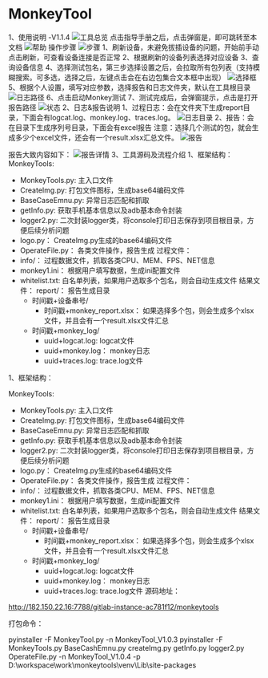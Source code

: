 # MonkeyTool
1、使用说明 -V1.1.4
![工具总览](https://github.com/gmgmt/MonkeyTool/blob/main/image/summary.jpg)
点击指导手册之后，点击弹窗是，即可跳转至本文档
![帮助](http://182.150.22.16:7788/gitlab-instance-ac781f12/monkeytools_phone/-/raw/main/image/help.jpg)
操作步骤
![步骤](http://182.150.22.16:7788/gitlab-instance-ac781f12/monkeytools_phone/-/raw/main/image/step.jpg)
1、刷新设备，未避免拔插设备的问题，开始前手动点击刷新，可查看设备连接是否正常
2、根据刷新的设备列表选择对应设备
3、查询设备信息
4、选择测试包名，第三步选择设置之后，会拉取所有包列表（支持模糊搜索。可多选，选择之后，左键点击会在右边包集合文本框中出现）
![选择框](http://182.150.22.16:7788/gitlab-instance-ac781f12/monkeytools_phone/-/blob/main/image/select.jpg)
5、根据个人设置，填写对应参数，选择报告和日志文件夹，默认在工具根目录
![日志路径](http://182.150.22.16:7788/gitlab-instance-ac781f12/monkeytools_phone/-/raw/main/image/logFile.jpg)
6、点击启动Monkey测试
7、测试完成后，会弹窗提示，点击是打开报告路径
![状态](http://182.150.22.16:7788/gitlab-instance-ac781f12/monkeytools_phone/-/raw/main/image/status.jpg)
2、日志&报告说明
1、过程日志：会在文件夹下生成report目录，下面会有logcat.log、monkey.log、traces.log。
![日志目录](http://182.150.22.16:7788/gitlab-instance-ac781f12/monkeytools_phone/-/raw/main/image/report.PNG)
2、报告：会在目录下生成序列号目录，下面会有excel报告
注意：选择几个测试的包，就会生成多少个excel文件，还会有一个result.xlsx汇总文件。
![报告](http://182.150.22.16:7788/gitlab-instance-ac781f12/monkeytools_phone/-/raw/main/image/excel.PNG)

报告大致内容如下：
![报告详情](http://182.150.22.16:7788/gitlab-instance-ac781f12/monkeytools_phone/-/raw/main/image/Excel2.PNG)
3、工具源码及流程介绍
1、框架结构：
MonkeyTools:
   - MonkeyTools.py:    主入口文件
   - CreateImg.py:    打包文件图标，生成base64编码文件
   - BaseCaseEmnu.py:    异常日志匹配和抓取
   - getInfo.py:    获取手机基本信息以及adb基本命令封装
   - logger2.py:    二次封装logger类，将console打印日志保存到项目根目录，方便后续分析问题
   - logo.py：    CreateImg.py生成的base64编码文件
   - OperateFile.py：    各类文件操作，报告生成
过程文件：
   - info/：    过程数据文件，抓取各类CPU、MEM、FPS、NET信息
   - monkey1.ini：    根据用户填写数据，生成ini配置文件
   - whitelist.txt:    白名单列表，如果用户选取多个包名，则会自动生成文件
结果文件：
   report/：    报告生成目录
        - 时间戳+设备串号/
            - 时间戳+monkey_report.xlsx：    如果选择多个包，则会生成多个xlsx文件，并且会有一个result.xlsx文件汇总
        - 时间戳+monkey_log/
            - uuid+logcat.log:    logcat文件
            - uuid+monkey.log：    monkey日志
            - uuid+traces.log:    trace.log文件

1、框架结构：

MonkeyTools:
   - MonkeyTools.py:    主入口文件
   - CreateImg.py:    打包文件图标，生成base64编码文件
   - BaseCaseEmnu.py:    异常日志匹配和抓取
   - getInfo.py:    获取手机基本信息以及adb基本命令封装
   - logger2.py:    二次封装logger类，将console打印日志保存到项目根目录，方便后续分析问题
   - logo.py：    CreateImg.py生成的base64编码文件
   - OperateFile.py：    各类文件操作，报告生成
过程文件：
   - info/：    过程数据文件，抓取各类CPU、MEM、FPS、NET信息
   - monkey1.ini：    根据用户填写数据，生成ini配置文件
   - whitelist.txt:    白名单列表，如果用户选取多个包名，则会自动生成文件
结果文件：
   report/：    报告生成目录
        - 时间戳+设备串号/
            - 时间戳+monkey_report.xlsx：    如果选择多个包，则会生成多个xlsx文件，并且会有一个result.xlsx文件汇总
        - 时间戳+monkey_log/
            - uuid+logcat.log:    logcat文件
            - uuid+monkey.log：    monkey日志
            - uuid+traces.log:    trace.log文件
源码地址：

http://182.150.22.16:7788/gitlab-instance-ac781f12/monkeytools

打包命令：

pyinstaller -F MonkeyTool.py -n MonkeyTool_V1.0.3
pyinstaller -F MonkeyTools.py BaseCashEmnu.py createImg.py getInfo.py logger2.py OperateFile.py -n MonkeyTool_V1.0.4 -p D:\workspace\work\monkeytools\venv\Lib\site-packages
